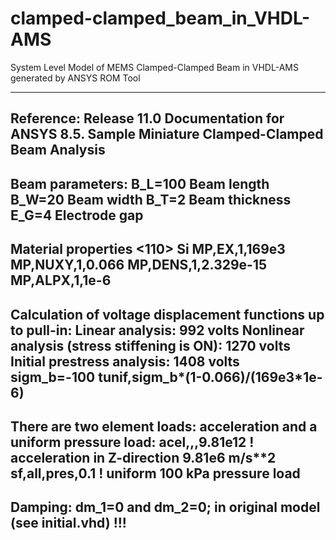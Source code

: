 clamped-clamped_beam_in_VHDL-AMS
================================

System Level Model of MEMS Clamped-Clamped Beam in VHDL-AMS generated by ANSYS ROM Tool

---------------------------------------------------------------
Reference: Release 11.0 Documentation for ANSYS 
8.5. Sample Miniature Clamped-Clamped Beam Analysis 
---------------------------------------------------------------
Beam parameters:
B_L=100  Beam length
B_W=20   Beam width
B_T=2    Beam thickness
E_G=4    Electrode gap
---------------------------------------------------------------
Material properties <110> Si
MP,EX,1,169e3
MP,NUXY,1,0.066
MP,DENS,1,2.329e-15
MP,ALPX,1,1e-6
---------------------------------------------------------------
Calculation of voltage displacement functions up to pull-in:
  Linear analysis: 992 volts
  Nonlinear analysis (stress stiffening is ON): 1270 volts
  Initial prestress analysis: 1408 volts
    sigm_b=-100
    tunif,sigm_b*(1-0.066)/(169e3*1e-6)
---------------------------------------------------------------
There are two element loads: acceleration and a uniform pressure load:
acel,,,9.81e12                ! acceleration in Z-direction 9.81e6 m/s**2
sf,all,pres,0.1               ! uniform 100 kPa pressure load
---------------------------------------------------------------
Damping: dm_1=0 and dm_2=0; in original model (see initial.vhd) !!!
---------------------------------------------------------------
